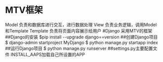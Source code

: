 # MTV框架
Model 负责和数据库进行交互，进行数据处理
View  负责业务逻辑，调用Model和Template
Template 负责将页面内容展示给用户
#Django
采用MTV的框架
##Django的安装
$pip install --upgrade django==version
##创建Django项目
$ django-admin startproject MyDjango
$ python manage.py startapp index
##运行Django项目
$ python manage.py runserver
##settings.py主要配置文件
INSTALL_AAPS加载自己所设置的APP


